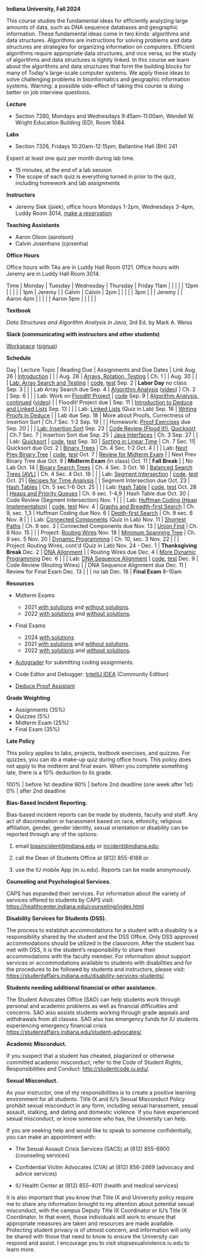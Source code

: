 **Indiana University, Fall 2024**

This course studies the fundamental ideas for efficiently analyzing
large amounts of data, such as DNA sequence databases and geographic
information. These fundamental ideas come in two kinds: algorithms and
data structures. Algorithms are instructions for solving problems and
data structures are strategies for organizing information on
computers. Efficient algorithms require appropriate data structures,
and vice versa, so the study of algorithms and data structures is
tightly linked. In this course we learn about the algorithms and data
structures that form the building blocks for many of Today's
large-scale computer systems. We apply these ideas to solve
challenging problems in bioinformatics and geographic information
systems. Warning: a possible side-effect of taking this course is
doing better on job interview questions.

**Lecture**

* Section 7280, Mondays and Wednesdays 9:45am-11:00am, Wendell W. Wright Education Building (ED), Room 1084.


**Labs**

* Section 7326, Fridays 10:20am-12:15pm, Ballantine Hall (BH) 241

Expect at least one quiz per month during lab time.
* 15 minutes, at the end of a lab session
* The scope of each quiz is everything turned in prior to the quiz, including homework and lab assignments

**Instructors**

* Jeremy Siek (jsiek), office hours Mondays 1-2pm, Wednesdays 3-4pm, Luddy Room 3014, [make a reservation](https://outlook.office.com/bookwithme/user/7e2eaedb9dbb43868ba3f4dbe81e2972@iu.edu/meetingtype/SVRwCe7HMUGxuT6WGxi68g2?anonymous&ep=mlink)

**Teaching Assistants**

* Aaron Olson (aarolson)
* Calvin Josenhans (cjosenha)

**Office Hours**

Office hours with TAs are in Luddy Hall Room 0121.
Office hours with Jeremy are in Luddy Hall Room 3014.

Time    | Monday    | Tuesday    | Wednesday    | Thursday    | Friday
11am    |           |            |              |             | 
12pm    |           |            |              |             |
1pm     | Jeremy    |            | Calvin       | Calvin      | 
2pm     |           |            |              |             |
3pm     |           |            | Jeremy       |             | Aaron
4pm     |           |            |              |             | Aaron
5pm     |           |            |              |             |


**Textbook**

*Data Structures and Algorithm Analysis in Java*, 3rd Ed. by Mark A. Weiss

**Slack (communicating with instructors and other students)**

[Workspace](https://datastructure-lsq4802.slack.com)
 ([signup](https://join.slack.com/t/slack-bwl8422/shared_invite/zt-2p9885ig1-n_1aNVQJOHoB9L07oobH1A))

**Schedule**

Day     | Lecture Topic                                             | Reading Due  | Assignments and Due Dates | Link
Aug. 26 | [Introduction](./lectures/introduction.md)                |              |         |
Aug. 28 | [Arrays, Rotation, Testing](./lectures/array-rotation.md) | Ch. 1        |         |
Aug. 30 |                                                           |              | [Lab: Array Search and Testing](./Search) | [code](https://autograder.luddy.indiana.edu/web/project/1323), [test](https://autograder.luddy.indiana.edu/web/project/1319)
Sep. 2  | **Labor Day** no class
Sep. 3  | | | Lab Array Search due
Sep. 4  | [Algorithm Analysis](./lectures/algo-analysis.md) ([video](https://iu.mediaspace.kaltura.com/media/t/1_uluqvhj2))  | Ch. 2        | 
Sep. 6  |                                                           |              | Lab: Work on [FloodIt! Project](./flood-it) | [code](https://autograder.luddy.indiana.edu/web/project/1302)
Sep. 9  | [Algorithm Analysis, continued](./lectures/more-algo-analysis.md) ([video](https://iu.mediaspace.kaltura.com/media/t/1_cvtootj1)) | | FloodIt! Project due | 
Sep. 11 | [Introduction to Deduce and Linked Lists](./lectures/deduce-programming.md)
Sep. 13 |                                                           |              | Lab: [Linked Lists](./LabDeduceProg.md) (Quiz in Lab)
Sep. 16 | [Writing Proofs in Deduce](./lectures/deduce-intro-proof.md)                                  |              | Lab due
Sep. 18 | More about Proofs, Correctness of Insertion Sort          | Ch.7 Sec. 1-2
Sep. 19 |                                                           |              | Homework: [Proof Exercises](https://iu.instructure.com/courses/2249383/assignments/16807557) due
Sep. 20 |                                                           |              | [Lab: Insertion Sort](https://iu.instructure.com/courses/2249383/assignments/16808404)
Sep. 23 | [Code Review (Flood It!)](./lectures/floodit-review.md), [Quicksort](./lectures/quicksort.md) | Ch.7 Sec. 7 | Insertion Sort due
Sep. 25 | [Java Interfaces](./lectures/interfaces.md)               | Ch. 3
Sep. 27 |                                                           |              | Lab: [Quicksort](./QuickSort) | [code](https://autograder.luddy.indiana.edu/web/project/1304), [test](https://autograder.luddy.indiana.edu/web/project/1316)
Sep. 30 | [Sorting in Linear Time](./lectures/sort-linear.md)       | Ch. 7 Sec. 11| Quicksort due
Oct. 2  | [Binary Trees](./lectures/binary-trees.md)                | Ch. 4 Sec. 1-2
Oct. 4  |                                                           |              | Lab: [Next Prev Binary Tree](./NextPrevTree.md) | [code](https://autograder.luddy.indiana.edu/web/project/1290), [test](https://autograder.luddy.indiana.edu/web/project/1321)
Oct. 7  | [Review for Midterm Exam](./lectures/midterm-review.md)   |              | Next Prev Binary Tree due
Oct. 9  | **Midterm Exam** (in class)
Oct. 11 | **Fall Break**                                            |              | No Lab
Oct. 14 | [Binary Search Trees](./lectures/binary-search-trees.md)  | Ch. 4 Sec. 3
Oct. 16 | [Balanced Search Trees (AVL)](./lectures/balanced-search-trees.md)                               | Ch. 4 Sec. 4
Oct. 18 |                                                           |              | Lab: [Segment Intersection](./SegmentIntersection) | [code](https://autograder.luddy.indiana.edu/web/project/1324), [test](https://autograder.luddy.indiana.edu/web/project/1322)
Oct. 21 | [Recipes for Time Analysis](./lectures/analysis-recipes.md)                     |              | Segment Intersection due
Oct. 23 | [Hash Tables](./lectures/hash-tables.md)                  | Ch. 5 sec.1-6
Oct. 25 |                                                           |              | Lab: [Hash Table](./LabHashTable.md) | [code](https://autograder.luddy.indiana.edu/web/project/1293), [test](https://autograder.luddy.indiana.edu/web/project/1313)
Oct. 28 | [Heaps and Priority Queues](./lectures/heaps.md)          | Ch. 6 sec. 1-4,9 | Hash Table due
Oct. 30 | Code Review (Segment Intersection)
Nov. 1  |                                                           |              | Lab: [Huffman Coding (Heap Implementation)](./HuffmanCoding.md) | [code](https://autograder.luddy.indiana.edu/web/project/1412), [test](https://autograder.luddy.indiana.edu/web/project/1413)
Nov. 4  | [Graphs and Breadth-first Search](./lectures/graphs-bfs.md) | Ch. 9, sec. 1,3 | Huffman Coding due
Nov. 6  | [Depth-first Search](./lectures/dfs.md)                   | Ch. 9 sec. 6
Nov. 8  |                                                           |              | Lab: [Connected Components](./ConnectedComponents.md) (Quiz in Lab)
Nov. 11 | [Shortest Paths](./lectures/shortest-paths.md)            | Ch. 9 sec. 3 | Connected Components due
Nov. 13 | [Union Find](./lectures/union-find.md)                                                | Ch. 8
Nov. 15 |                                                           |              | Project: [Routing Wires](./RoutingWires)
Nov. 18 | [Minimum Spanning Tree](./lectures/minimum-spanning-tree.md) | Ch. 9 sec. 5
Nov. 20 | [Dynamic Programming](./lectures/dynamic-programming.md)                                       | Ch. 10, sec. 3
Nov. 22 |                                                           |              | Project: Routing Wires, cont'd (Quiz in Lab)
Nov. 24 - Dec. 1 | **Thanksgiving Break**
Dec. 2 | [DNA Alignment](./lectures/DNA-alignment.md)                                              |              | Routing Wires due
Dec. 4 | [More Dynamic Programming](./lectures/more-dynamic-programming.md)
Dec. 6 |                                                            |              | Lab: [DNA Sequence Alignment](./DnaAlignment.md) | [code](https://autograder.luddy.indiana.edu/web/project/1306), [test](https://autograder.luddy.indiana.edu/web/project/1318)
Dec. 9 | Code Review (Routing Wires)                                |              | DNA Sequence Alignment due
Dec. 11 | Review for Final Exam
Dec. 13 |                                                           |              | no lab
Dec. 18 | **Final Exam** 8-10am

**Resources**

* Midterm Exams 
  * 2021 [with solutions](./midterm-2021-solns.pdf)
     and [without solutions](./midterm-2021.pdf).
  * 2022 [with solutions](./midterm-a-2022.pdf)
     and [without solutions](./midterm-a-2022-questions.pdf).

* Final Exams
  * 2024 [with solutions](./final-2024-solns.pdf)
  * 2021 [with solutions](./final-2021-solns.pdf)
     and [without solutions](./final-2021.pdf).
  * 2022 [with solutions](./final-2022-solns.pdf)
     and [without solutions](./final-2022.pdf).

* [Autograder](https://autograder.luddy.indiana.edu/web/course/127) for submitting coding assignments.

* Code Editor and Debugger:
  [IntelliJ IDEA](https://www.jetbrains.com/idea/download) (Community Edition)

* [Deduce Proof Assistant](https://github.com/jsiek/deduce)

**Grade Weighting**

* Assignments (35%)
* Quizzes (5%)
* Midterm Exam (25%)
* Final Exam (35%)

**Late Policy**

This policy applies to labs, projects, textbook exercises, and
quizzes.  For quizzes, you can do a make-up quiz during office hours.
This policy does not apply to the midterm and final exam.  When you
complete something late, there is a 10% deduction to its grade.

100% | before 1st deadline
90%  | before 2nd deadline (one week after 1st)
0%   | after  2nd deadline



**Bias-Based Incident Reporting.**

Bias-based incident reports can be made by students, faculty and
staff. Any act of discrimination or harassment based on race,
ethnicity, religious affiliation, gender, gender identity, sexual
orientation or disability can be reported through any of the options:

1) email biasincident@indiana.edu or incident@indiana.edu;

2) call the Dean of Students Office at (812) 855-8188 or

3) use the IU mobile App (m.iu.edu). Reports can be made anonymously.

**Counseling and Psychological Services.**

CAPS has expanded their services. For information about the variety of
services offered to students by CAPS visit:
https://healthcenter.indiana.edu/counseling/index.html

**Disability Services for Students (DSS).**

The process to establish accommodations for a student with a
disability is a responsibility shared by the student and the DSS
Office. Only DSS approved accommodations should be utilized in the
classroom. After the student has met with DSS, it is the student’s
responsibility to share their accommodations with the faculty
member. For information about support services or accommodations
available to students with disabilities and for the procedures to be
followed by students and instructors, please visit:
https://studentaffairs.indiana.edu/disability-services-students/.

**Students needing additional financial or other assistance.**

The Student Advocates Office (SAO) can help students work through
personal and academic problems as well as financial difficulties and
concerns. SAO also assists students working through grade appeals and
withdrawals from all classes. SAO also has emergency funds for IU
students experiencing emergency financial crisis
https://studentaffairs.indiana.edu/student-advocates/.

**Academic Misconduct.**

If you suspect that a student has cheated, plagiarized or otherwise committed academic misconduct, refer to the Code of Student Rights, Responsibilities and Conduct:
http://studentcode.iu.edu/.

**Sexual Misconduct.**

As your instructor, one of my responsibilities is to create a positive
learning environment for all students. Title IX and IU’s Sexual
Misconduct Policy prohibit sexual misconduct in any form, including
sexual harassment, sexual assault, stalking, and dating and domestic
violence. If you have experienced sexual misconduct, or know someone
who has, the University can help.

If you are seeking help and would like to speak to someone
confidentially, you can make an appointment with:

* The Sexual Assault Crisis Services (SACS) at (812) 855-8900
  (counseling services)

* Confidential Victim Advocates (CVA) at (812) 856-2469 (advocacy and
  advice services)

* IU Health Center at (812) 855-4011 (health and medical services)

It is also important that you know that Title IX and University policy
require me to share any information brought to my attention about
potential sexual misconduct, with the campus Deputy Title IX
Coordinator or IU’s Title IX Coordinator. In that event, those
individuals will work to ensure that appropriate measures are taken
and resources are made available. Protecting student privacy is of
utmost concern, and information will only be shared with those that
need to know to ensure the University can respond and assist.  I
encourage you to visit
stopsexualviolence.iu.edu to learn more.
